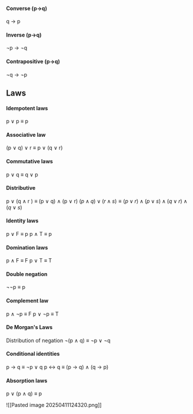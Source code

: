 #### Converse (p$\rightarrow$q)
q $\rightarrow$ p
#### Inverse (p$\rightarrow$q)
$\neg$p $\rightarrow$ $\neg$q
#### Contrapositive (p$\rightarrow$q)
$\neg$q $\rightarrow$ $\neg$p

## Laws
#### Idempotent laws
p $\vee$ p $\equiv$ p

#### Associative law
(p $\vee$ q) $\vee$ r $\equiv$ p $\vee$ (q $\vee$ r)

#### Commutative laws
p $\vee$ q $\equiv$ q $\vee$ p

#### Distributive
 p $\vee$ (q $\wedge$ r ) $\equiv$ (p $\vee$ q) $\wedge$ (p $\vee$ r)
 $(p\land q) \lor (r \land s) \equiv (p \lor r) \land (p \lor s)\land (q \lor r) \land (q \lor s)$
#### Identity laws
p $\vee$ F $\equiv$ p
p $\wedge$ T $\equiv$ p

#### Domination laws
p $\wedge$ F $\equiv$ F
p $\vee$ T $\equiv$ T

#### Double negation
$\neg$$\neg$p $\equiv$ p

#### Complement law
p $\wedge$ $\neg$p $\equiv$ F
p $\vee$ $\neg$p $\equiv$ T

#### De Morgan's Laws
Distribution of negation
$\neg$(p $\wedge$ q) $\equiv$ $\neg$p $\vee$ $\neg$q

#### Conditional identities
p $\rightarrow$ q $\equiv$ $\neg$p $\vee$ q
p $\leftrightarrow$ q $\equiv$ (p $\rightarrow$ q) $\wedge$ (q $\rightarrow$ p)

#### Absorption laws
p $\vee$ (p $\wedge$ q) $\equiv$ p

![[Pasted image 20250411124320.png]]
